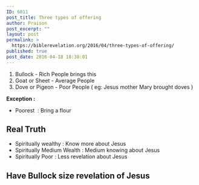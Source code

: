 ```yaml
---
ID: 6011
post_title: Three types of offering
author: Praison
post_excerpt: ""
layout: post
permalink: >
  https://biblerevelation.org/2016/04/three-types-of-offering/
published: true
post_date: 2016-04-18 18:38:01
---
```

<ol>
 	<li>Bullock - Rich People brings this</li>
 	<li>Goat or Sheet - Average People</li>
 	<li>Dove or Pigeon - Poor People ( eg: Jesus mother Mary brought doves )</li>
</ol>
<strong>Exception : </strong>
<ul>
 	<li>Poorest  : Bring a flour</li>
</ul>
<h2><strong>Real Truth</strong></h2>
<ul>
 	<li>Spiritually wealthy : Know more about Jesus</li>
 	<li>Spiritually Medium Wealth : Medium knowing about Jesus</li>
 	<li>Spiritually Poor : Less revelation about Jesus</li>
</ul>
<h2><strong>Have Bullock size revelation of Jesus</strong></h2>